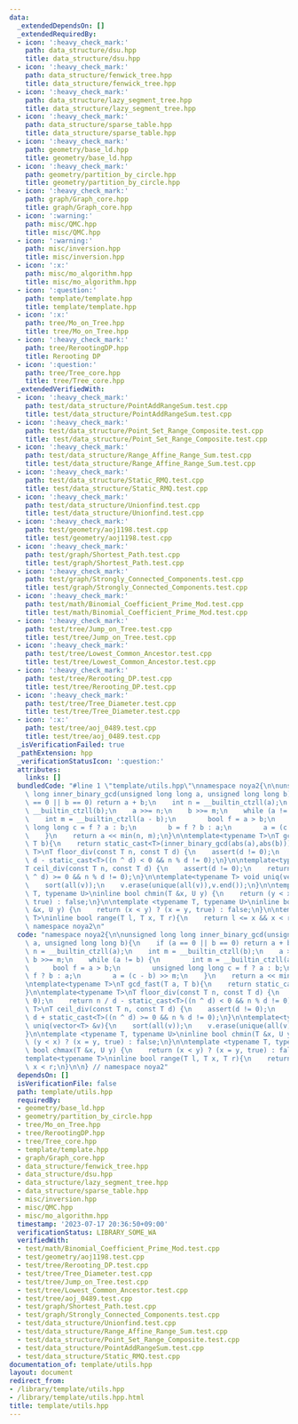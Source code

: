 ```yaml
---
data:
  _extendedDependsOn: []
  _extendedRequiredBy:
  - icon: ':heavy_check_mark:'
    path: data_structure/dsu.hpp
    title: data_structure/dsu.hpp
  - icon: ':heavy_check_mark:'
    path: data_structure/fenwick_tree.hpp
    title: data_structure/fenwick_tree.hpp
  - icon: ':heavy_check_mark:'
    path: data_structure/lazy_segment_tree.hpp
    title: data_structure/lazy_segment_tree.hpp
  - icon: ':heavy_check_mark:'
    path: data_structure/sparse_table.hpp
    title: data_structure/sparse_table.hpp
  - icon: ':heavy_check_mark:'
    path: geometry/base_ld.hpp
    title: geometry/base_ld.hpp
  - icon: ':heavy_check_mark:'
    path: geometry/partition_by_circle.hpp
    title: geometry/partition_by_circle.hpp
  - icon: ':heavy_check_mark:'
    path: graph/Graph_core.hpp
    title: graph/Graph_core.hpp
  - icon: ':warning:'
    path: misc/QMC.hpp
    title: misc/QMC.hpp
  - icon: ':warning:'
    path: misc/inversion.hpp
    title: misc/inversion.hpp
  - icon: ':x:'
    path: misc/mo_algorithm.hpp
    title: misc/mo_algorithm.hpp
  - icon: ':question:'
    path: template/template.hpp
    title: template/template.hpp
  - icon: ':x:'
    path: tree/Mo_on_Tree.hpp
    title: tree/Mo_on_Tree.hpp
  - icon: ':heavy_check_mark:'
    path: tree/RerootingDP.hpp
    title: Rerooting DP
  - icon: ':question:'
    path: tree/Tree_core.hpp
    title: tree/Tree_core.hpp
  _extendedVerifiedWith:
  - icon: ':heavy_check_mark:'
    path: test/data_structure/PointAddRangeSum.test.cpp
    title: test/data_structure/PointAddRangeSum.test.cpp
  - icon: ':heavy_check_mark:'
    path: test/data_structure/Point_Set_Range_Composite.test.cpp
    title: test/data_structure/Point_Set_Range_Composite.test.cpp
  - icon: ':heavy_check_mark:'
    path: test/data_structure/Range_Affine_Range_Sum.test.cpp
    title: test/data_structure/Range_Affine_Range_Sum.test.cpp
  - icon: ':heavy_check_mark:'
    path: test/data_structure/Static_RMQ.test.cpp
    title: test/data_structure/Static_RMQ.test.cpp
  - icon: ':heavy_check_mark:'
    path: test/data_structure/Unionfind.test.cpp
    title: test/data_structure/Unionfind.test.cpp
  - icon: ':heavy_check_mark:'
    path: test/geometry/aoj1198.test.cpp
    title: test/geometry/aoj1198.test.cpp
  - icon: ':heavy_check_mark:'
    path: test/graph/Shortest_Path.test.cpp
    title: test/graph/Shortest_Path.test.cpp
  - icon: ':heavy_check_mark:'
    path: test/graph/Strongly_Connected_Components.test.cpp
    title: test/graph/Strongly_Connected_Components.test.cpp
  - icon: ':heavy_check_mark:'
    path: test/math/Binomial_Coefficient_Prime_Mod.test.cpp
    title: test/math/Binomial_Coefficient_Prime_Mod.test.cpp
  - icon: ':heavy_check_mark:'
    path: test/tree/Jump_on_Tree.test.cpp
    title: test/tree/Jump_on_Tree.test.cpp
  - icon: ':heavy_check_mark:'
    path: test/tree/Lowest_Common_Ancestor.test.cpp
    title: test/tree/Lowest_Common_Ancestor.test.cpp
  - icon: ':heavy_check_mark:'
    path: test/tree/Rerooting_DP.test.cpp
    title: test/tree/Rerooting_DP.test.cpp
  - icon: ':heavy_check_mark:'
    path: test/tree/Tree_Diameter.test.cpp
    title: test/tree/Tree_Diameter.test.cpp
  - icon: ':x:'
    path: test/tree/aoj_0489.test.cpp
    title: test/tree/aoj_0489.test.cpp
  _isVerificationFailed: true
  _pathExtension: hpp
  _verificationStatusIcon: ':question:'
  attributes:
    links: []
  bundledCode: "#line 1 \"template/utils.hpp\"\nnamespace noya2{\n\nunsigned long\
    \ long inner_binary_gcd(unsigned long long a, unsigned long long b){\n    if (a\
    \ == 0 || b == 0) return a + b;\n    int n = __builtin_ctzll(a);\n    int m =\
    \ __builtin_ctzll(b);\n    a >>= n;\n    b >>= m;\n    while (a != b) {\n    \
    \    int m = __builtin_ctzll(a - b);\n        bool f = a > b;\n        unsigned\
    \ long long c = f ? a : b;\n        b = f ? b : a;\n        a = (c - b) >> m;\n\
    \    }\n    return a << min(n, m);\n}\n\ntemplate<typename T>\nT gcd_fast(T a,\
    \ T b){\n    return static_cast<T>(inner_binary_gcd(abs(a),abs(b)));\n}\n\ntemplate<typename\
    \ T>\nT floor_div(const T n, const T d) {\n    assert(d != 0);\n    return n /\
    \ d - static_cast<T>((n ^ d) < 0 && n % d != 0);\n}\n\ntemplate<typename T>\n\
    T ceil_div(const T n, const T d) {\n    assert(d != 0);\n    return n / d + static_cast<T>((n\
    \ ^ d) >= 0 && n % d != 0);\n}\n\ntemplate<typename T> void uniq(vector<T> &v){\n\
    \    sort(all(v));\n    v.erase(unique(all(v)),v.end());\n}\n\ntemplate <typename\
    \ T, typename U>\ninline bool chmin(T &x, U y) {\n    return (y < x) ? (x = y,\
    \ true) : false;\n}\n\ntemplate <typename T, typename U>\ninline bool chmax(T\
    \ &x, U y) {\n    return (x < y) ? (x = y, true) : false;\n}\n\ntemplate<typename\
    \ T>\ninline bool range(T l, T x, T r){\n    return l <= x && x < r;\n}\n\n} //\
    \ namespace noya2\n"
  code: "namespace noya2{\n\nunsigned long long inner_binary_gcd(unsigned long long\
    \ a, unsigned long long b){\n    if (a == 0 || b == 0) return a + b;\n    int\
    \ n = __builtin_ctzll(a);\n    int m = __builtin_ctzll(b);\n    a >>= n;\n   \
    \ b >>= m;\n    while (a != b) {\n        int m = __builtin_ctzll(a - b);\n  \
    \      bool f = a > b;\n        unsigned long long c = f ? a : b;\n        b =\
    \ f ? b : a;\n        a = (c - b) >> m;\n    }\n    return a << min(n, m);\n}\n\
    \ntemplate<typename T>\nT gcd_fast(T a, T b){\n    return static_cast<T>(inner_binary_gcd(abs(a),abs(b)));\n\
    }\n\ntemplate<typename T>\nT floor_div(const T n, const T d) {\n    assert(d !=\
    \ 0);\n    return n / d - static_cast<T>((n ^ d) < 0 && n % d != 0);\n}\n\ntemplate<typename\
    \ T>\nT ceil_div(const T n, const T d) {\n    assert(d != 0);\n    return n /\
    \ d + static_cast<T>((n ^ d) >= 0 && n % d != 0);\n}\n\ntemplate<typename T> void\
    \ uniq(vector<T> &v){\n    sort(all(v));\n    v.erase(unique(all(v)),v.end());\n\
    }\n\ntemplate <typename T, typename U>\ninline bool chmin(T &x, U y) {\n    return\
    \ (y < x) ? (x = y, true) : false;\n}\n\ntemplate <typename T, typename U>\ninline\
    \ bool chmax(T &x, U y) {\n    return (x < y) ? (x = y, true) : false;\n}\n\n\
    template<typename T>\ninline bool range(T l, T x, T r){\n    return l <= x &&\
    \ x < r;\n}\n\n} // namespace noya2"
  dependsOn: []
  isVerificationFile: false
  path: template/utils.hpp
  requiredBy:
  - geometry/base_ld.hpp
  - geometry/partition_by_circle.hpp
  - tree/Mo_on_Tree.hpp
  - tree/RerootingDP.hpp
  - tree/Tree_core.hpp
  - template/template.hpp
  - graph/Graph_core.hpp
  - data_structure/fenwick_tree.hpp
  - data_structure/dsu.hpp
  - data_structure/lazy_segment_tree.hpp
  - data_structure/sparse_table.hpp
  - misc/inversion.hpp
  - misc/QMC.hpp
  - misc/mo_algorithm.hpp
  timestamp: '2023-07-17 20:36:50+09:00'
  verificationStatus: LIBRARY_SOME_WA
  verifiedWith:
  - test/math/Binomial_Coefficient_Prime_Mod.test.cpp
  - test/geometry/aoj1198.test.cpp
  - test/tree/Rerooting_DP.test.cpp
  - test/tree/Tree_Diameter.test.cpp
  - test/tree/Jump_on_Tree.test.cpp
  - test/tree/Lowest_Common_Ancestor.test.cpp
  - test/tree/aoj_0489.test.cpp
  - test/graph/Shortest_Path.test.cpp
  - test/graph/Strongly_Connected_Components.test.cpp
  - test/data_structure/Unionfind.test.cpp
  - test/data_structure/Range_Affine_Range_Sum.test.cpp
  - test/data_structure/Point_Set_Range_Composite.test.cpp
  - test/data_structure/PointAddRangeSum.test.cpp
  - test/data_structure/Static_RMQ.test.cpp
documentation_of: template/utils.hpp
layout: document
redirect_from:
- /library/template/utils.hpp
- /library/template/utils.hpp.html
title: template/utils.hpp
---
```

